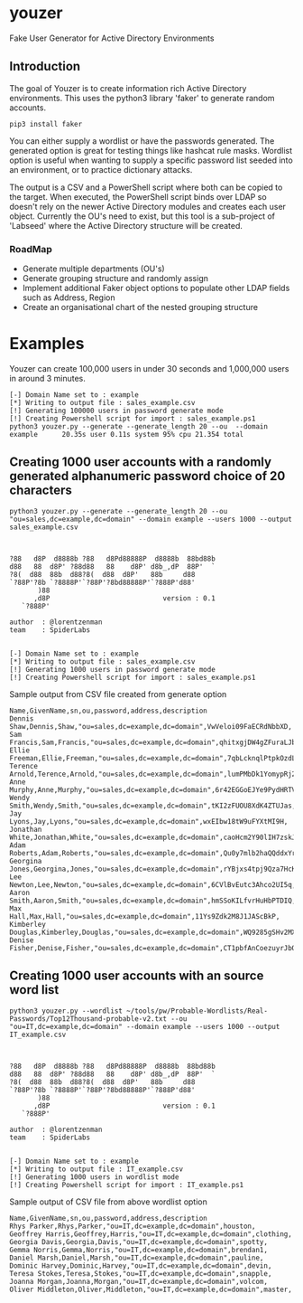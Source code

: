 # youzer
Fake User Generator for Active Directory Environments

## Introduction

The goal of Youzer is to create information rich Active Directory environments.
This uses the python3 library 'faker' to generate random accounts. 
```
pip3 install faker
```

You can either supply a wordlist or have the passwords generated. The generated option is great for testing things like hashcat rule masks. Wordlist option is useful when wanting to supply a specific password list seeded into an environment, or to practice dictionary attacks.

The output is a CSV and a PowerShell script where both can be copied to the target. When executed, the PowerShell script binds over LDAP so doesn't rely on the newer Active Directory modules and creates each user object. Currently the OU's need to exist, but this tool is a sub-project of 'Labseed' where the Active Directory structure will be created.

### RoadMap

* Generate multiple departments (OU's)
* Generate grouping structure and randomly assign
* Implement additional Faker object options to populate other LDAP fields such as Address, Region
* Create an organisational chart of the nested grouping structure


# Examples

Youzer can create 100,000 users in under 30 seconds and 1,000,000 users in around 3 minutes.

```
[-] Domain Name set to : example
[*] Writing to output file : sales_example.csv
[!] Generating 100000 users in password generate mode
[!] Creating Powershell script for import : sales_example.ps1
python3 youzer.py --generate --generate_length 20 --ou  --domain example      20.35s user 0.11s system 95% cpu 21.354 total
```

## Creating 1000 user accounts with a randomly generated alphanumeric password choice of 20 characters

```
python3 youzer.py --generate --generate_length 20 --ou "ou=sales,dc=example,dc=domain" --domain example --users 1000 --output sales_example.csv



?88   d8P  d8888b ?88   d8Pd88888P  d8888b  88bd88b
d88   88  d8P' ?88d88   88    d8P' d8b_,dP  88P'  `
?8(  d88  88b  d88?8(  d88  d8P'   88b     d88
`?88P'?8b `?8888P'`?88P'?8bd88888P'`?888P'd88'
       )88
      ,d8P                            version : 0.1
   `?888P'

author  : @lorentzenman
team    : SpiderLabs


[-] Domain Name set to : example
[*] Writing to output file : sales_example.csv
[!] Generating 1000 users in password generate mode
[!] Creating Powershell script for import : sales_example.ps1

```

Sample output from CSV file created from generate option

```
Name,GivenName,sn,ou,password,address,description
Dennis Shaw,Dennis,Shaw,"ou=sales,dc=example,dc=domain",VwVeloi09FaECRdNbbXD,
Sam Francis,Sam,Francis,"ou=sales,dc=example,dc=domain",qhitxgjDW4gZFuraLJbB,
Ellie Freeman,Ellie,Freeman,"ou=sales,dc=example,dc=domain",7qbLcknqlPtpkOzdLyw3,
Terence Arnold,Terence,Arnold,"ou=sales,dc=example,dc=domain",lumPMbDk1YomypRj26by,
Anne Murphy,Anne,Murphy,"ou=sales,dc=example,dc=domain",6r42EGGoEJYe9PydHRTV,
Wendy Smith,Wendy,Smith,"ou=sales,dc=example,dc=domain",tKI2zFUOU8XdK4ZTUJas,
Jay Lyons,Jay,Lyons,"ou=sales,dc=example,dc=domain",wxEIbw18tW9uFYXtMI9H,
Jonathan White,Jonathan,White,"ou=sales,dc=example,dc=domain",caoHcm2Y90lIH7zskJYr,
Adam Roberts,Adam,Roberts,"ou=sales,dc=example,dc=domain",Qu0y7mlb2haQQddxYrcN,
Georgina Jones,Georgina,Jones,"ou=sales,dc=example,dc=domain",rYBjxs4tpj9Qza7HcKYI,
Lee Newton,Lee,Newton,"ou=sales,dc=example,dc=domain",6CVlBvEutc3Ahco2UI5q,
Aaron Smith,Aaron,Smith,"ou=sales,dc=example,dc=domain",hmSSoKILfvrHuHbPTDIQ,
Max Hall,Max,Hall,"ou=sales,dc=example,dc=domain",11Ys9Zdk2M8J1JAScBkP,
Kimberley Douglas,Kimberley,Douglas,"ou=sales,dc=example,dc=domain",WQ9285gSHv2MXkwoLYlg,
Denise Fisher,Denise,Fisher,"ou=sales,dc=example,dc=domain",CT1pbfAnCoezuyrJbQX9,

```




## Creating 1000 user accounts with an source word list

```
python3 youzer.py --wordlist ~/tools/pw/Probable-Wordlists/Real-Passwords/Top12Thousand-probable-v2.txt --ou "ou=IT,dc=example,dc=domain" --domain example --users 1000 --output IT_example.csv 



?88   d8P  d8888b ?88   d8Pd88888P  d8888b  88bd88b
d88   88  d8P' ?88d88   88    d8P' d8b_,dP  88P'  `
?8(  d88  88b  d88?8(  d88  d8P'   88b     d88
`?88P'?8b `?8888P'`?88P'?8bd88888P'`?888P'd88'
       )88
      ,d8P                            version : 0.1
   `?888P'

author  : @lorentzenman
team    : SpiderLabs


[-] Domain Name set to : example
[*] Writing to output file : IT_example.csv
[!] Generating 1000 users in wordlist mode
[!] Creating Powershell script for import : IT_example.ps1

```

Sample output of CSV file from above wordlist option

```
Name,GivenName,sn,ou,password,address,description
Rhys Parker,Rhys,Parker,"ou=IT,dc=example,dc=domain",houston,
Geoffrey Harris,Geoffrey,Harris,"ou=IT,dc=example,dc=domain",clothing,
Georgia Davis,Georgia,Davis,"ou=IT,dc=example,dc=domain",spotty,
Gemma Norris,Gemma,Norris,"ou=IT,dc=example,dc=domain",brendan1,
Daniel Marsh,Daniel,Marsh,"ou=IT,dc=example,dc=domain",pauline,
Dominic Harvey,Dominic,Harvey,"ou=IT,dc=example,dc=domain",devin,
Teresa Stokes,Teresa,Stokes,"ou=IT,dc=example,dc=domain",snapple,
Joanna Morgan,Joanna,Morgan,"ou=IT,dc=example,dc=domain",volcom,
Oliver Middleton,Oliver,Middleton,"ou=IT,dc=example,dc=domain",master,

```
